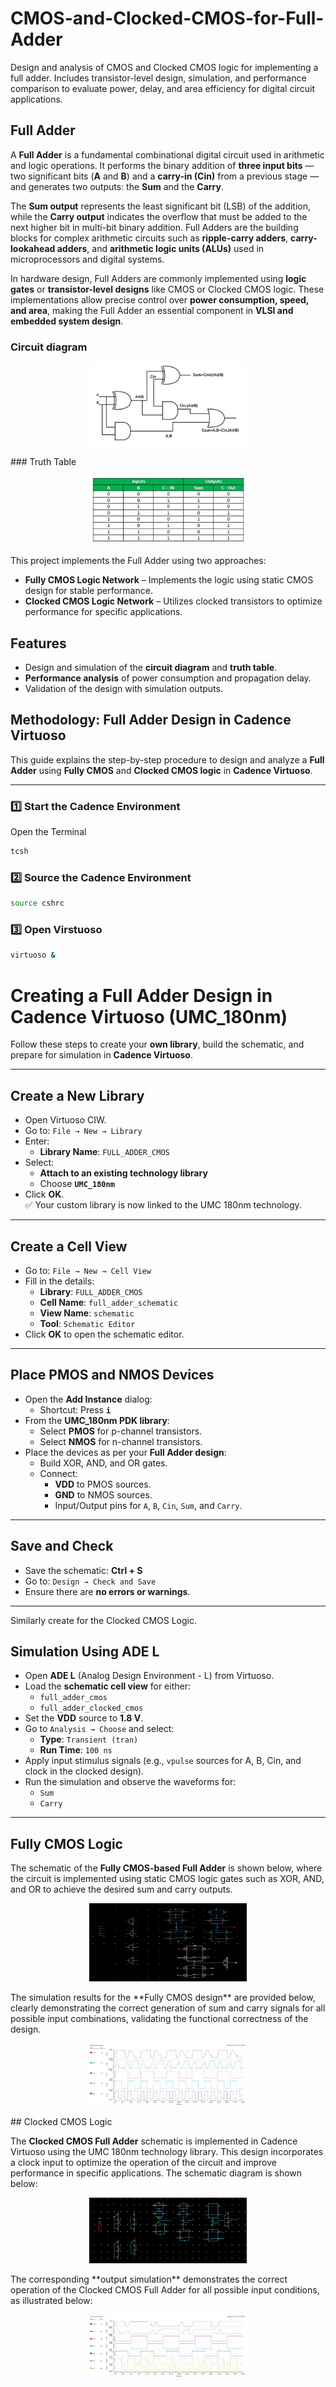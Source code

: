 # CMOS-and-Clocked-CMOS-for-Full-Adder
Design and analysis of CMOS and Clocked CMOS logic for implementing a full adder. Includes transistor-level design, simulation, and performance comparison to evaluate power, delay, and area efficiency for digital circuit applications.

## Full Adder
A **Full Adder** is a fundamental combinational digital circuit used in arithmetic and logic operations. It performs the binary addition of **three input bits** — two significant bits (**A** and **B**) and a **carry-in (Cin)** from a previous stage — and generates two outputs: the **Sum** and the **Carry**.  

The **Sum output** represents the least significant bit (LSB) of the addition, while the **Carry output** indicates the overflow that must be added to the next higher bit in multi-bit binary addition. Full Adders are the building blocks for complex arithmetic circuits such as **ripple-carry adders**, **carry-lookahead adders**, and **arithmetic logic units (ALUs)** used in microprocessors and digital systems.  

In hardware design, Full Adders are commonly implemented using **logic gates** or **transistor-level designs** like CMOS or Clocked CMOS logic. These implementations allow precise control over **power consumption, speed, and area**, making the Full Adder an essential component in **VLSI and embedded system design**.
### Circuit diagram
<p align="center">
  <img src="Results/diagram.jpg" alt="Circuit Diagram of Full Adder" width="50%"/>
</p>
### Truth Table
<p align="center">
  <img src="Results/Truth_table.jpg" alt="Truth Table of Full Adder" width="50%"/>
</p>


This project implements the Full Adder using two approaches:

- **Fully CMOS Logic Network** – Implements the logic using static CMOS design for stable performance.  
- **Clocked CMOS Logic Network** – Utilizes clocked transistors to optimize performance for specific applications.  

## Features
- Design and simulation of the **circuit diagram** and **truth table**.  
- **Performance analysis** of power consumption and propagation delay.  
- Validation of the design with simulation outputs. 

## Methodology: Full Adder Design in Cadence Virtuoso

This guide explains the step-by-step procedure to design and analyze a **Full Adder** using **Fully CMOS** and **Clocked CMOS logic** in **Cadence Virtuoso**.

---

### 1️⃣ Start the Cadence Environment
Open the Terminal
```bash
tcsh
```
### 2️⃣ Source the Cadence Environment
```bash
source cshrc
```
### 3️⃣ Open Virstuoso
```bash
virtuoso &
```
# Creating a Full Adder Design in Cadence Virtuoso (UMC_180nm)

Follow these steps to create your **own library**, build the schematic, and prepare for simulation in **Cadence Virtuoso**.

---

## Create a New Library
- Open Virtuoso CIW.  
- Go to: `File → New → Library`  
- Enter:  
  - **Library Name**: `FULL_ADDER_CMOS`  
- Select:  
  - **Attach to an existing technology library**  
  - Choose **`UMC_180nm`**  
- Click **OK**.  
✅ Your custom library is now linked to the UMC 180nm technology.

---

## Create a Cell View
- Go to: `File → New → Cell View`  
- Fill in the details:  
  - **Library**: `FULL_ADDER_CMOS`  
  - **Cell Name**: `full_adder_schematic`  
  - **View Name**: `schematic`  
  - **Tool**: `Schematic Editor`  
- Click **OK** to open the schematic editor.

---

## Place PMOS and NMOS Devices
- Open the **Add Instance** dialog:  
  - Shortcut: Press **`i`**  
- From the **UMC_180nm PDK library**:  
  - Select **PMOS** for p-channel transistors.  
  - Select **NMOS** for n-channel transistors.  
- Place the devices as per your **Full Adder design**:  
  - Build XOR, AND, and OR gates.  
  - Connect:  
    - **VDD** to PMOS sources.  
    - **GND** to NMOS sources.  
    - Input/Output pins for `A`, `B`, `Cin`, `Sum`, and `Carry`.

---

## Save and Check
- Save the schematic: **Ctrl + S**  
- Go to: `Design → Check and Save`  
- Ensure there are **no errors or warnings**.

---

Similarly create for the Clocked CMOS Logic.
## Simulation Using ADE L
- Open **ADE L** (Analog Design Environment - L) from Virtuoso.  
- Load the **schematic cell view** for either:
  - `full_adder_cmos`
  - `full_adder_clocked_cmos`
- Set the **VDD** source to **1.8 V**.  
- Go to `Analysis → Choose` and select:
  - **Type**: `Transient (tran)`  
  - **Run Time**: `100 ns`
- Apply input stimulus signals (e.g., `vpulse` sources for A, B, Cin, and clock in the clocked design).  
- Run the simulation and observe the waveforms for:
  - `Sum`
  - `Carry`

---
## Fully CMOS Logic

The schematic of the **Fully CMOS-based Full Adder** is shown below, where the circuit is implemented using static CMOS logic gates such as XOR, AND, and OR to achieve the desired sum and carry outputs.

<p align="center">
  <img src="Results/Fully_CMOS.jpg" alt="Fully CMOS Full Adder Schematic" width="50%"/>
</p>
The simulation results for the **Fully CMOS design** are provided below, clearly demonstrating the correct generation of sum and carry signals for all possible input combinations, validating the functional correctness of the design.

<p align="center">
  <img src="Results/Fully_sim.jpg" alt="Fully CMOS Full Adder Simulation" width="50%"/>
</p>
## Clocked CMOS Logic

The **Clocked CMOS Full Adder** schematic is implemented in Cadence Virtuoso using the UMC 180nm technology library. This design incorporates a clock input to optimize the operation of the circuit and improve performance in specific applications. The schematic diagram is shown below:

<p align="center">
  <img src="Results/clocked_CMOS.jpg" alt="Clocked CMOS Full Adder Schematic" width="50%"/>
</p>
The corresponding **output simulation** demonstrates the correct operation of the Clocked CMOS Full Adder for all possible input conditions, as illustrated below:

<p align="center">
  <img src="Results/Clocked_simulation.jpg" alt="Clocked CMOS Full Adder Simulation" width="50%"/>
</p>


